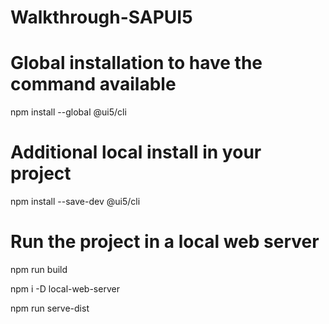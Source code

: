 # Walkthrough-SAPUI5
 
# Global installation to have the command available
npm install --global @ui5/cli
# Additional local install in your project
npm install --save-dev @ui5/cli

# Run the project in a local web server
npm run build
 
npm i -D local-web-server
 
npm run serve-dist
